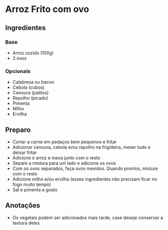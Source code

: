 # Arroz Frito com ovo

## Ingredientes

### Base

* Arroz cozido (100g)
* 2 ovos

### Opcionais

* Calabresa ou bacon
* Cebola (cubos)
* Cenoura (palitos)
* Repolho (picado)
* Pimenta
* Milho
* Ervilha

## Preparo

* Cortar a carne em pedaços bem pequenos e fritar
* Adicionar cenoura, cebola e/ou repolho na frigideira, mexer tudo e deixar fritar
* Adicione o arroz e mexa junto com o resto
* Separe a mistura para um lado e adicione os ovos
* Com os ovos separados, faça ovos mexidos. Quando prontos, misture com o resto
* Adicione milho e/ou ervilha (esses ingredientes não precisam ficar no fogo muito tempo)
* Sal e pimenta a gosto

## Anotações

* Os vegetais podem ser adicionados mais tarde, case deseje conservar a textura deles
